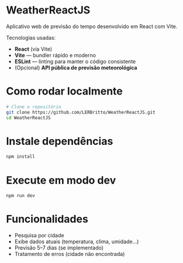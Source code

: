 # WeatherReactJS

Aplicativo web de previsão do tempo desenvolvido em React com Vite.

Tecnologias usadas:

- **React** (via Vite)
- **Vite** — bundler rápido e moderno
- **ESLint** — linting para manter o código consistente
- (Opcional) **API pública de previsão meteorológica**

# Como rodar localmente

```bash
# Clone o repositório
git clone https://github.com/LERBritto/WeatherReactJS.git
cd WeatherReactJS
```

# Instale dependências
```bash
npm install
```

# Execute em modo dev
```bash
npm run dev
```

# Funcionalidades

- Pesquisa por cidade
- Exibe dados atuais (temperatura, clima, umidade…)
- Previsão 5–7 dias (se implementado)
- Tratamento de erros (cidade não encontrada)
